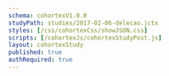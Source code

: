 ```yaml
--- 
schema: cohortexV1.0.0 
studyPath: studies/2017-02-06-delecao.jctx
styles: [/css/cohortexCss/showJSON.css] 
scripts: [/cohortexJs/cohortexStudyPost.js] 
layout: cohortexStudy 
published: true 
authRequired: true 
--- 
```

